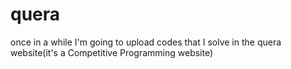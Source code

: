 # quera
once in a while I'm going to upload codes that I solve in the quera website(it's a Competitive Programming website)
